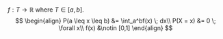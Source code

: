 $f: T \rightarrow \mathbb{R}$ where $T \in [a,b]$.
$$
\begin{align}
P(a \leq x \leq b) &= \int_a^bf(x) \; dx\\
P(X = x) &= 0 \; \forall x\\
f(x) &\notin [0,1]
\end{align}
$$

